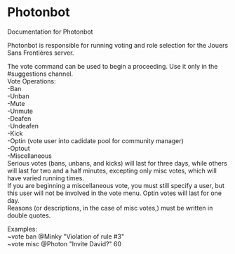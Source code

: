 # Photonbot
Documentation for Photonbot  

Photonbot is responsible for running voting and role selection for the Jouers Sans Frontières server.  

The vote command can be used to begin a proceeding. Use it only in the #suggestions channel.  
Vote Operations:  
    -Ban  
    -Unban  
    -Mute  
    -Unmute  
    -Deafen  
    -Undeafen  
    -Kick  
    -Optin (vote user into cadidate pool for community manager)  
    -Optout  
    -Miscellaneous  
Serious votes (bans, unbans, and kicks) will last for three days, while others will last for two and a half minutes, excepting only misc votes, which will have varied running times.  
If you are beginning a miscellaneous vote, you must still specify a user, but this user will not be involved in the vote menu.
Optin votes will last for one day.  
Reasons (or descriptions, in the case of misc votes,) must be written in double quotes.

Examples:  
~vote ban @Minky "Violation of rule #3"  
~vote misc @Photon "Invite David?" 60
